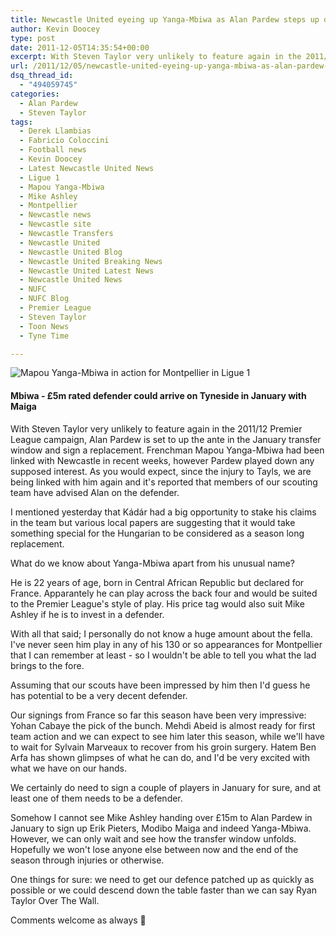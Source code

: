 ```yaml
---
title: Newcastle United eyeing up Yanga-Mbiwa as Alan Pardew steps up defender chase
author: Kevin Doocey
type: post
date: 2011-12-05T14:35:54+00:00
excerpt: With Steven Taylor very unlikely to feature again in the 2011/12 Premier League campaign, Alan Pardew is set to up the ante in the January transfer..
url: /2011/12/05/newcastle-united-eyeing-up-yanga-mbiwa-as-alan-pardew-steps-up-defender-chase/
dsq_thread_id:
  - "494059745"
categories:
  - Alan Pardew
  - Steven Taylor
tags:
  - Derek Llambias
  - Fabricio Coloccini
  - Football news
  - Kevin Doocey
  - Latest Newcastle United News
  - Ligue 1
  - Mapou Yanga-Mbiwa
  - Mike Ashley
  - Montpellier
  - Newcastle news
  - Newcastle site
  - Newcastle Transfers
  - Newcastle United
  - Newcastle United Blog
  - Newcastle United Breaking News
  - Newcastle United Latest News
  - Newcastle United News
  - NUFC
  - NUFC Blog
  - Premier League
  - Steven Taylor
  - Toon News
  - Tyne Time

---
```

![Mapou Yanga-Mbiwa in action for Montpellier in Ligue 1](http://www.tynetime.com/wp-content/uploads/2011/12/Yanga-Mbiwa-Montpellier.jpg "Yanga-Mbiwa-Montpellier")

#### Mbiwa - £5m rated defender could arrive on Tyneside in January with Maiga

With Steven Taylor very unlikely to feature again in the 2011/12 Premier League campaign, Alan Pardew is set to up the ante in the January transfer window and sign a replacement. Frenchman Mapou Yanga-Mbiwa had been linked with Newcastle in recent weeks, however Pardew played down any supposed interest. As you would expect, since the injury to Tayls, we are being linked  with him again and it's reported that members of our scouting team have advised Alan on the defender.

I mentioned yesterday that Kádár had a big opportunity to stake his claims in the team but various local papers are suggesting that it would take something special for the Hungarian to be considered as a season long replacement.

What do we know about Yanga-Mbiwa apart from his unusual name?

He is 22 years of age, born in Central African Republic but declared for France. Apparantely he can play across the back four and would be suited to the Premier League's style of play. His price tag would also suit Mike Ashley if he is to invest in a defender.

With all that said; I personally do not know a huge amount about the fella. I've never seen him play in any of his 130 or so appearances for Montpellier that I can remember at least - so I wouldn't be able to tell you what the lad brings to the fore.

Assuming that our scouts have been impressed by him then I'd guess he has potential to be a very decent defender.

Our signings from France so far this season have been very impressive: Yohan Cabaye the pick of the bunch. Mehdi Abeid is almost ready for first team action and we can expect to see him later this season, while we'll have to wait for Sylvain Marveaux to recover from his groin surgery. Hatem Ben Arfa has shown glimpses of what he can do, and I'd be very excited with what we have on our hands.

We certainly do need to sign a couple of players in January for sure, and at least one of them needs to be a defender.

Somehow I cannot see Mike Ashley handing over £15m to Alan Pardew in January to sign up Erik Pieters, Modibo Maiga and indeed Yanga-Mbiwa. However, we can only wait and see how the transfer window unfolds. Hopefully we won't lose anyone else between now and the end of the season through injuries or otherwise.

One things for sure: we need to get our defence patched up as quickly as possible or we could descend down the table faster than we can say Ryan Taylor Over The Wall.

Comments welcome as always 🙂
